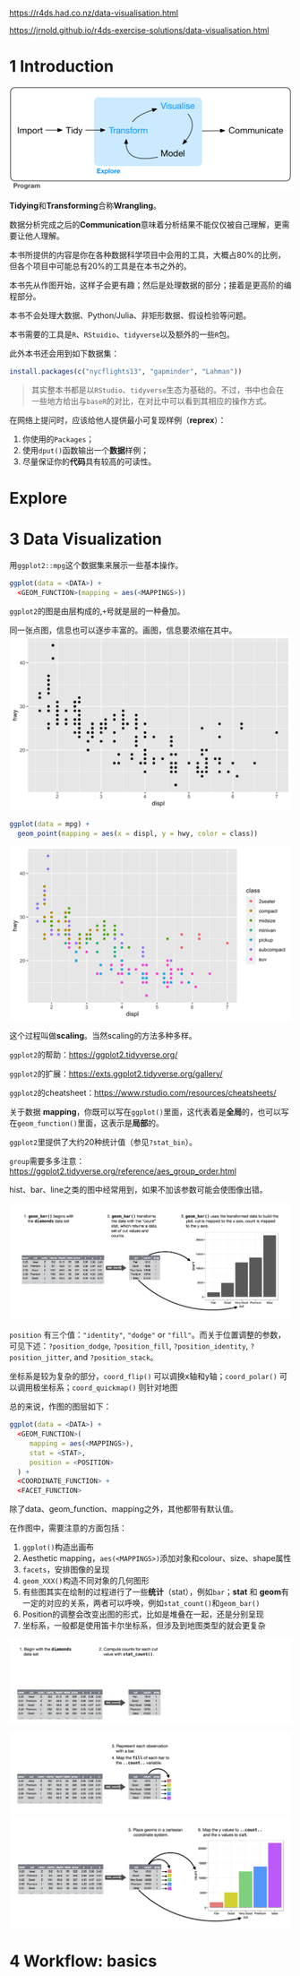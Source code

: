 

https://r4ds.had.co.nz/data-visualisation.html

https://jrnold.github.io/r4ds-exercise-solutions/data-visualisation.html

# **1 Introduction**

![img](ReadingNotes.assets/data-science-explore.png)

**Tidying**和**Transforming**合称**Wrangling**。

数据分析完成之后的**Communication**意味着分析结果不能仅仅被自己理解，更需要让他人理解。

本书所提供的内容是你在各种数据科学项目中会用的工具，大概占80%的比例，但各个项目中可能总有20%的工具是在本书之外的。



本书先从作图开始，这样子会更有趣；然后是处理数据的部分；接着是更高阶的编程部分。



本书不会处理大数据、Python/Julia、非矩形数据、假设检验等问题。



本书需要的工具是`R`、`RStuidio`、`tidyverse`以及额外的一些`R`包。

此外本书还会用到如下数据集：

```R
install.packages(c("nycflights13", "gapminder", "Lahman"))
```

> 其实整本书都是以`RStudio`、`tidyverse`生态为基础的。不过，书中也会在一些地方给出与`baseR`的对比，在对比中可以看到其相应的操作方式。



在网络上提问时，应该给他人提供最小可复现样例（**reprex**）：

1. 你使用的`Packages`；
2. 使用`dput()`函数输出一个**数据**样例；
3. 尽量保证你的**代码**具有较高的可读性。



# **Explore**

# **3 Data Visualization**

用`ggplot2::mpg`这个数据集来展示一些基本操作。

```R
ggplot(data = <DATA>) + 
  <GEOM_FUNCTION>(mapping = aes(<MAPPINGS>))
```

`ggplot2`的图是由层构成的,`+`号就是层的一种叠加。



同一张点图，信息也可以逐步丰富的。画图，信息要浓缩在其中。
![img](ReadingNotes.assets/unnamed-chunk-3-1.png)
```R
ggplot(data = mpg) + 
  geom_point(mapping = aes(x = displ, y = hwy, color = class))
```
![img](ReadingNotes.assets/unnamed-chunk-7-1.png)

这个过程叫做**scaling**。当然scaling的方法多种多样。



`ggplot2`的帮助：https://ggplot2.tidyverse.org/

`ggplot2`的扩展：https://exts.ggplot2.tidyverse.org/gallery/

`ggplot2`的cheatsheet：https://www.rstudio.com/resources/cheatsheets/



关于数据 **mapping**，你既可以写在`ggplot()`里面，这代表着是**全局**的，也可以写在`geom_function()`里面，这表示是**局部**的。



`ggplot2`里提供了大约20种统计值（参见`?stat_bin`）。



`group`需要多多注意：https://ggplot2.tidyverse.org/reference/aes_group_order.html

hist、bar、line之类的图中经常用到，如果不加该参数可能会使图像出错。

![img](ReadingNotes.assets/visualization-stat-bar.png)

`position` 有三个值：`"identity"`, `"dodge"` or `"fill"`。而关于位置调整的参数，可见下述：`?position_dodge`, `?position_fill`, `?position_identity`, `?position_jitter`, and `?position_stack`。



坐标系是较为复杂的部分，`coord_flip()` 可以调换x轴和y轴；`coord_polar()` 可以调用极坐标系；`coord_quickmap()` 则针对地图



总的来说，作图的图层如下：

```R
ggplot(data = <DATA>) + 
  <GEOM_FUNCTION>(
     mapping = aes(<MAPPINGS>),
     stat = <STAT>, 
     position = <POSITION>
  ) +
  <COORDINATE_FUNCTION> +
  <FACET_FUNCTION>
```

除了data、geom_function、mapping之外，其他都带有默认值。





在作图中，需要注意的方面包括：

1. `ggplot()`构造出画布
2. Aesthetic mapping，`aes(<MAPPINGS>)`添加对象和colour、size、shape属性
3. `facets`，安排图像的呈现
4. `geom_XXX()`构造不同对象的几何图形
5. 有些图其实在绘制的过程进行了一些**统计**（stat），例如`bar`；**stat** 和 **geom**有一定的对应的关系，两者可以呼唤，例如`stat_count()`和`geom_bar()`
6. Position的调整会改变出图的形式，比如是堆叠在一起，还是分别呈现
7. 坐标系，一般都是使用笛卡尔坐标系，但涉及到地图类型的就会更复杂



![img](ReadingNotes.assets/visualization-grammar-1.png)

![img](ReadingNotes.assets/visualization-grammar-2.png)![img](ReadingNotes.assets/visualization-grammar-3.png)



# **4 Workflow: basics**

